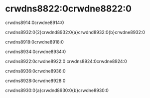 # crwdns8822:0crwdne8822:0

crwdns8914:0crwdne8914:0

crwdns8932:0{2}crwdnd8932:0{a}crwdnd8932:0{b}crwdne8932:0

crwdns8918:0crwdne8918:0

crwdns8934:0crwdne8934:0

crwdns8922:0crwdne8922:0 crwdns8924:0crwdne8924:0

crwdns8936:0crwdne8936:0

crwdns8928:0crwdne8928:0

crwdns8930:0{a}crwdnd8930:0{b}crwdne8930:0
